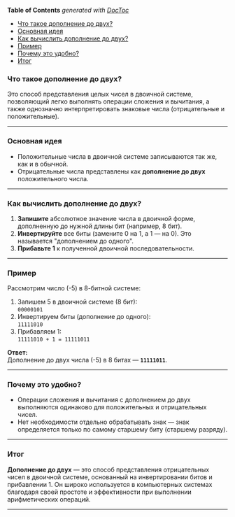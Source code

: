 <!-- START doctoc generated TOC please keep comment here to allow auto update -->
<!-- DON'T EDIT THIS SECTION, INSTEAD RE-RUN doctoc TO UPDATE -->
**Table of Contents**  *generated with [DocToc](https://github.com/thlorenz/doctoc)*

- [Что такое дополнение до двух?](#%D1%87%D1%82%D0%BE-%D1%82%D0%B0%D0%BA%D0%BE%D0%B5-%D0%B4%D0%BE%D0%BF%D0%BE%D0%BB%D0%BD%D0%B5%D0%BD%D0%B8%D0%B5-%D0%B4%D0%BE-%D0%B4%D0%B2%D1%83%D1%85)
- [Основная идея](#%D0%BE%D1%81%D0%BD%D0%BE%D0%B2%D0%BD%D0%B0%D1%8F-%D0%B8%D0%B4%D0%B5%D1%8F)
- [Как вычислить дополнение до двух?](#%D0%BA%D0%B0%D0%BA-%D0%B2%D1%8B%D1%87%D0%B8%D1%81%D0%BB%D0%B8%D1%82%D1%8C-%D0%B4%D0%BE%D0%BF%D0%BE%D0%BB%D0%BD%D0%B5%D0%BD%D0%B8%D0%B5-%D0%B4%D0%BE-%D0%B4%D0%B2%D1%83%D1%85)
- [Пример](#%D0%BF%D1%80%D0%B8%D0%BC%D0%B5%D1%80)
- [Почему это удобно?](#%D0%BF%D0%BE%D1%87%D0%B5%D0%BC%D1%83-%D1%8D%D1%82%D0%BE-%D1%83%D0%B4%D0%BE%D0%B1%D0%BD%D0%BE)
- [Итог](#%D0%B8%D1%82%D0%BE%D0%B3)

<!-- END doctoc generated TOC please keep comment here to allow auto update -->

### Что такое дополнение до двух?

Это способ представления целых чисел в двоичной системе, позволяющий легко выполнять операции сложения и вычитания, а также однозначно интерпретировать знаковые числа (отрицательные и положительные).

---

### Основная идея

- Положительные числа в двоичной системе записываются так же, как и в обычной.
- Отрицательные числа представлены как **дополнение до двух** положительного числа.

---

### Как вычислить дополнение до двух?

1. **Запишите** абсолютное значение числа в двоичной форме, дополненную до нужной длины бит (например, 8 бит).
2. **Инвертируйте** все биты (замените 0 на 1, а 1 — на 0). Это называется "дополнением до одного".
3. **Прибавьте 1** к полученной двоичной последовательности.

---

### Пример

Рассмотрим число \(-5\) в 8-битной системе:

1. Запишем 5 в двоичной системе (8 бит):  
   `00000101`
2. Инвертируем биты (дополнение до одного):  
   `11111010`
3. Прибавляем 1:  
   `11111010 + 1 = 11111011`

**Ответ:**  
Дополнение до двух числа \(-5\) в 8 битах — **`11111011`**.

---

### Почему это удобно?

- Операции сложения и вычитания с дополнением до двух выполняются одинаково для положительных и отрицательных чисел.
- Нет необходимости отдельно обрабатывать знак — знак определяется только по самому старшему биту (старшему разряду).

---

### Итог

**Дополнение до двух** — это способ представления отрицательных чисел в двоичной системе, основанный на инвертировании битов и прибавлении 1. Он широко используется в компьютерных системах благодаря своей простоте и эффективности при выполнении арифметических операций.

---
